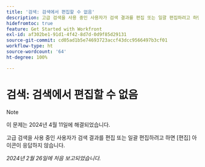 ```yaml
---
title: '검색: 검색에서 편집할 수 없음'
description: 고급 검색을 사용 중인 사용자가 검색 결과를 편집 또는 일괄 편집하려고 하면 [편집] 아이콘이 응답하지 않습니다.
hidefromtoc: true
feature: Get Started with Workfront
exl-id: af302be1-91d1-4f42-8d7d-0d9f85d29131
source-git-commit: cd05ad1b5e74693723accf43dcc9566497b3cf01
workflow-type: ht
source-wordcount: '64'
ht-degree: 100%

---
```


# 검색: 검색에서 편집할 수 없음

>[!NOTE]
>
>이 문제는 2024년 4월 11일에 해결되었습니다.

고급 검색을 사용 중인 사용자가 검색 결과를 편집 또는 일괄 편집하려고 하면 [편집] 아이콘이 응답하지 않습니다.

_2024년 2월 26일에 처음 보고되었습니다._
